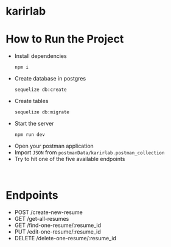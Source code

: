 # karirlab

# How to Run the Project
- Install dependencies
    ```
    npm i
    ```
- Create database in postgres
    ```
    sequelize db:create
    ```
- Create tables
    ```
    sequelize db:migrate
    ```
- Start the server
    ```
    npm run dev
    ``` 
- Open your postman application
- Import `JSON` from `postmanData/karirlab.postman_collection`
- Try to hit one of the five available endpoints

<br>

# Endpoints
- POST /create-new-resume
- GET /get-all-resumes
- GET /find-one-resume/:resume_id
- PUT /edit-one-resume/:resume_id
- DELETE /delete-one-resume/:resume_id